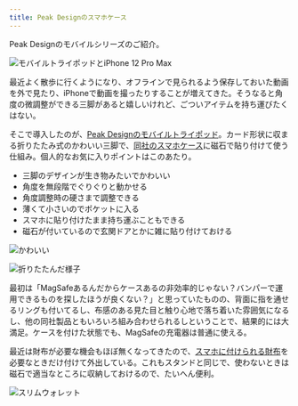 ```yaml
---
title: Peak Designのスマホケース
---
```

Peak Designのモバイルシリーズのご紹介。

![](https://lh5.googleusercontent.com/B302ZldkoU_5qN0ReseMbs9SXSODJkQtt-kpRzWgV7GsrhhEIVvU1XwQrOsVm6M01l0lZrlpBbzeJQ75D3dNctHaXuKLa5XJ_1kLY7IVLbTV0QTeRMyMTOwOZPsPFJudSd70hYk_gUwot0FVAExB4A "モバイルトライポッドとiPhone 12 Pro Max")

最近よく散歩に行くようになり、オフラインで見られるよう保存しておいた動画を外で見たり、iPhoneで動画を撮ったりすることが増えてきた。そうなると角度の微調整ができる三脚があると嬉しいけれど、ごついアイテムを持ち運びたくはない。

そこで導入したのが、[Peak Designのモバイルトライポッド](https://www.amazon.co.jp/dp/B09FRZPLL3)。カード形状に収まる折りたたみ式のかわいい三脚で、[同社のスマホケース](https://www.amazon.co.jp/dp/B09FP3HP7Z?)に磁石で貼り付けて使う仕組み。個人的なお気に入りポイントはこのあたり。

*   三脚のデザインが生き物みたいでかわいい
*   角度を無段階でぐりぐりと動かせる
*   角度調整時の硬さまで調整できる
*   薄くて小さいのでポケットに入る
*   スマホに貼り付けたまま持ち運ぶこともできる
*   磁石が付いているので玄関ドアとかに雑に貼り付けておける

![](https://lh4.googleusercontent.com/l99hlF2aBzAEQm8ExNWyxS0OZM2LVeVBFvQfNv3eWBvtAzbjujTbdrGuXQYPKE00XTXmTS2ln5zWqfQGDXM6kpH8mp9ZqQjP0AGiTXpzxvKXM4fJ8gO4FfyJgLm01U1CoFfAMeGib321Bkv9PqKfeg "かわいい")

![](https://lh4.googleusercontent.com/0C3FQJQ2jBW_zeaH0cn00b9sYerWr4FigmTPSbbhyY2Q6JmB1lLXZkp4-Du0JoO138IAsAr-LKUu2R-QSre-cvVL1ItBJ_uSe8o1kiXhRsR1mrX-07JMxsCqUyGE06OdmsS66Y2dUJ-bcLCOItfKZg "折りたたんだ様子")

最初は「MagSafeあるんだからケースあるの非効率的じゃない？バンパーで運用できるものを探したほうが良くない？」と思っていたものの、背面に指を通せるリングも付いてるし、布感のある見た目と触り心地で落ち着いた雰囲気になるし、他の同社製品ともいろいろ組み合わせられるしということで、結果的には大満足。ケースを付けた状態でも、MagSafeの充電器は普通に使える。

最近は財布が必要な機会もほぼ無くなってきたので、[スマホに付けられる財布](https://www.amazon.co.jp/dp/B09FSGW671)を必要なときだけ付けて外出している。これもスタンドと同じで、使わないときは磁石で適当なところに収納しておけるので、たいへん便利。

![](https://lh3.googleusercontent.com/EswQHs8p_uTYCU_m7ArBH3eYlSeJDPhtXzlu0wXefMlm7K7fDplW9XTEQVHx-YCbwrBSQDpiDC1eZAGVtgPSpVRbDFLfP9zxDyvcR0LENQNiw8R5o7PprBhC2uai1I7aUVJs14mefrkhBnVIDIot0g "スリムウォレット")
